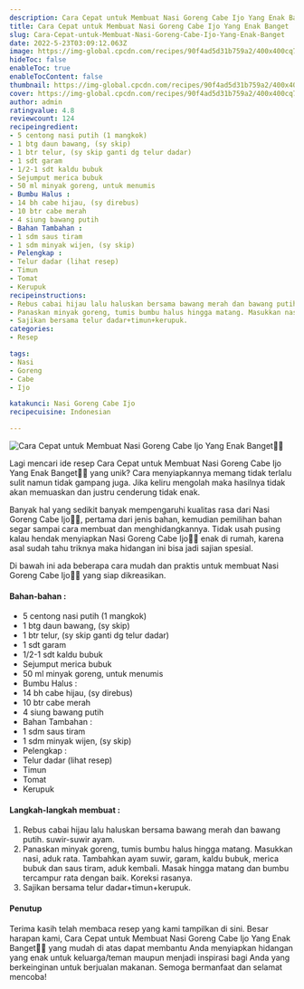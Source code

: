 ```yaml
---
description: Cara Cepat untuk Membuat Nasi Goreng Cabe Ijo Yang Enak Banget"
title: Cara Cepat untuk Membuat Nasi Goreng Cabe Ijo Yang Enak Banget
slug: Cara-Cepat-untuk-Membuat-Nasi-Goreng-Cabe-Ijo-Yang-Enak-Banget
date: 2022-5-23T03:09:12.063Z
image: https://img-global.cpcdn.com/recipes/90f4ad5d31b759a2/400x400cq70/photo.jpg
hideToc: false
enableToc: true
enableTocContent: false
thumbnail: https://img-global.cpcdn.com/recipes/90f4ad5d31b759a2/400x400cq70/photo.jpg
cover: https://img-global.cpcdn.com/recipes/90f4ad5d31b759a2/400x400cq70/photo.jpg
author: admin
ratingvalue: 4.8
reviewcount: 124
recipeingredient:
- 5 centong nasi putih (1 mangkok)
- 1 btg daun bawang, (sy skip)
- 1 btr telur, (sy skip ganti dg telur dadar)
- 1 sdt garam
- 1/2-1 sdt kaldu bubuk
- Sejumput merica bubuk
- 50 ml minyak goreng, untuk menumis
- Bumbu Halus :
- 14 bh cabe hijau, (sy direbus)
- 10 btr cabe merah
- 4 siung bawang putih
- Bahan Tambahan :
- 1 sdm saus tiram
- 1 sdm minyak wijen, (sy skip)
- Pelengkap :
- Telur dadar (lihat resep)
- Timun
- Tomat
- Kerupuk
recipeinstructions:
- Rebus cabai hijau lalu haluskan bersama bawang merah dan bawang putih. suwir-suwir ayam.
- Panaskan minyak goreng, tumis bumbu halus hingga matang. Masukkan nasi, aduk rata. Tambahkan ayam suwir, garam, kaldu bubuk, merica bubuk dan saus tiram, aduk kembali. Masak hingga matang dan bumbu tercampur rata dengan baik. Koreksi rasanya.
- Sajikan bersama telur dadar+timun+kerupuk.
categories:
- Resep

tags:
- Nasi
- Goreng
- Cabe
- Ijo

katakunci: Nasi Goreng Cabe Ijo
recipecuisine: Indonesian

---
```


![Cara Cepat untuk Membuat Nasi Goreng Cabe Ijo Yang Enak Banget👩‍🍳](https://img-global.cpcdn.com/recipes/90f4ad5d31b759a2/400x400cq70/photo.jpg)

Lagi mencari ide resep Cara Cepat untuk Membuat Nasi Goreng Cabe Ijo Yang Enak Banget👩‍🍳 yang unik? Cara menyiapkannya memang tidak terlalu sulit namun tidak gampang juga. Jika keliru mengolah maka hasilnya tidak akan memuaskan dan justru cenderung tidak enak.

Banyak hal yang sedikit banyak mempengaruhi kualitas rasa dari Nasi Goreng Cabe Ijo👩‍🍳, pertama dari jenis bahan, kemudian pemilihan bahan segar sampai cara membuat dan menghidangkannya. Tidak usah pusing kalau hendak menyiapkan Nasi Goreng Cabe Ijo👩‍🍳 enak di rumah, karena asal sudah tahu triknya maka hidangan ini bisa jadi sajian spesial.

Di bawah ini ada beberapa cara mudah dan praktis untuk membuat Nasi Goreng Cabe Ijo👩‍🍳 yang siap dikreasikan.

<!--inarticleads1-->

#### Bahan-bahan :

- 5 centong nasi putih (1 mangkok)
- 1 btg daun bawang, (sy skip)
- 1 btr telur, (sy skip ganti dg telur dadar)
- 1 sdt garam
- 1/2-1 sdt kaldu bubuk
- Sejumput merica bubuk
- 50 ml minyak goreng, untuk menumis
- Bumbu Halus :
- 14 bh cabe hijau, (sy direbus)
- 10 btr cabe merah
- 4 siung bawang putih
- Bahan Tambahan :
- 1 sdm saus tiram
- 1 sdm minyak wijen, (sy skip)
- Pelengkap :
- Telur dadar (lihat resep)
- Timun
- Tomat
- Kerupuk

<!--inarticleads2-->

#### Langkah-langkah membuat :

1. Rebus cabai hijau lalu haluskan bersama bawang merah dan bawang putih. suwir-suwir ayam.
1. Panaskan minyak goreng, tumis bumbu halus hingga matang. Masukkan nasi, aduk rata. Tambahkan ayam suwir, garam, kaldu bubuk, merica bubuk dan saus tiram, aduk kembali. Masak hingga matang dan bumbu tercampur rata dengan baik. Koreksi rasanya.
1. Sajikan bersama telur dadar+timun+kerupuk.

#### Penutup

Terima kasih telah membaca resep yang kami tampilkan di sini. Besar harapan kami, Cara Cepat untuk Membuat Nasi Goreng Cabe Ijo Yang Enak Banget👩‍🍳 yang mudah di atas dapat membantu Anda menyiapkan hidangan yang enak untuk keluarga/teman maupun menjadi inspirasi bagi Anda yang berkeinginan untuk berjualan makanan. Semoga bermanfaat dan selamat mencoba!